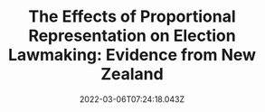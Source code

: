 ---
title: "The Effects of Proportional Representation on Election Lawmaking:
  Evidence from New Zealand"
publication_types:
  - "2"
authors:
  - Joshua Ferrer
doi: https://doi.org/10.1080/00344893.2022.2032292
publication: Representation
draft: false
featured: true
image:
  filename: featured
  focal_point: Smart
  preview_only: false
date: 2022-03-06T07:24:18.043Z
---